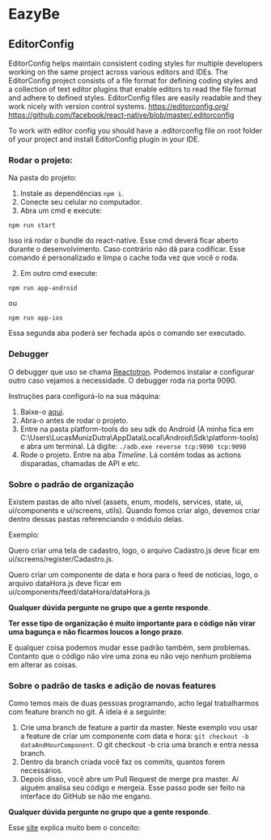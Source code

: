 # EazyBe

## EditorConfig
EditorConfig helps maintain consistent coding styles for multiple developers working on the same project across various editors and IDEs. The EditorConfig project consists of a file format for defining coding styles and a collection of text editor plugins that enable editors to read the file format and adhere to defined styles. EditorConfig files are easily readable and they work nicely with version control systems.
https://editorconfig.org/
https://github.com/facebook/react-native/blob/master/.editorconfig

To work with editor config you should have a .editorconfig file on root folder of your project and install EditorConfig
plugin in your IDE.


### Rodar o projeto:
Na pasta do projeto:
1. Instale as dependências ```npm i```.
2. Conecte seu celular no computador. 
3. Abra um cmd e execute: 
```
npm run start
```
Isso irá rodar o bundle do react-native. Esse cmd deverá ficar aberto durante o desenvolvimento. Caso contrário não dá para
codificar. Esse comando é personalizado e limpa o cache toda vez que você o roda.

2. Em outro cmd execute:
```
npm run app-android
```
ou 
```
npm run app-ios
```
Essa segunda aba poderá ser fechada após o comando ser executado.

### Debugger
O debugger que uso se chama [Reactotron](https://github.com/infinitered/reactotron). Podemos instalar e configurar outro caso vejamos a necessidade. O debugger roda na porta 9090.

Instruções para configurá-lo na sua máquina:
1. Baixe-o [aqui](https://github.com/infinitered/reactotron/blob/master/docs/installing.md).
2. Abra-o antes de rodar o projeto.
3. Entre na pasta platform-tools do seu sdk do Android (A minha fica em C:\Users\LucasMunizDutra\AppData\Local\Android\Sdk\platform-tools) e abra um terminal. Lá digite: ```./adb.exe reverse tcp:9090 tcp:9090```
4. Rode o projeto. Entre na aba _Timeline_. Lá contém todas as actions disparadas, chamadas de API e etc.

### Sobre o padrão de organização
Existem pastas de alto nível (assets, enum, models, services, state, ui, ui/components e ui/screens, utils). Quando fomos criar algo, devemos criar dentro dessas pastas referenciando o módulo delas. 

Exemplo:

Quero criar uma tela de cadastro, logo, o arquivo Cadastro.js deve ficar em ui/screens/register/Cadastro.js.

Quero criar um componente de data e hora para o feed de noticias, logo, o arquivo dataHora.js deve ficar em ui/components/feed/dataHora/dataHora.js

**Qualquer dúvida pergunte no grupo que a gente responde**.

**Ter esse tipo de organização é muito importante para o código não virar uma bagunça e não ficarmos loucos a longo prazo**.

E qualquer coisa podemos mudar esse padrão também, sem problemas. Contanto que o código não vire uma zona eu não vejo nenhum problema em alterar as coisas.

### Sobre o padrão de tasks e adição de novas features
Como temos mais de duas pessoas programando, acho legal trabalharmos com feature branch no git. A ideia é a seguinte:
1. Crie uma branch de feature a partir da master. Neste exemplo vou usar a feature de criar um componente com data e hora: ```git checkout -b dataAndHourComponent```. O git checkout -b cria uma branch e entra nessa branch.
2. Dentro da branch criada você faz os commits, quantos forem necessários.
3. Depois disso, você abre um Pull Request de merge pra master. Aí alguém analisa seu código e mergeia. Esse passo pode ser feito na interface do GitHub se não me engano.

**Qualquer dúvida pergunte no grupo que a gente responde**.

Esse [site](https://br.atlassian.com/git/tutorials/comparing-workflows/feature-branch-workflow) explica muito bem o conceito: 
